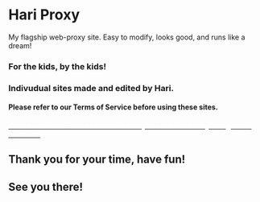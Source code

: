 # Hari Proxy
My flagship web-proxy site. Easy to modify, looks good, and runs like a dream!
<div>
<h3> For the kids, by the kids! <h3>
Indivudual sites made and edited by Hari.
<h4> Please refer to our Terms of Service before using these sites. <h4>
 <div class="h6"><a href="www.heee.herokuapp.com/public-txt/tos.txt"><span style="color: white;">Click to view the Terms of Service that you are bound to by using these services.</span></a></div>
<h2> Thank you for your time, have fun! <h2>
 <div> See you there! <div>
